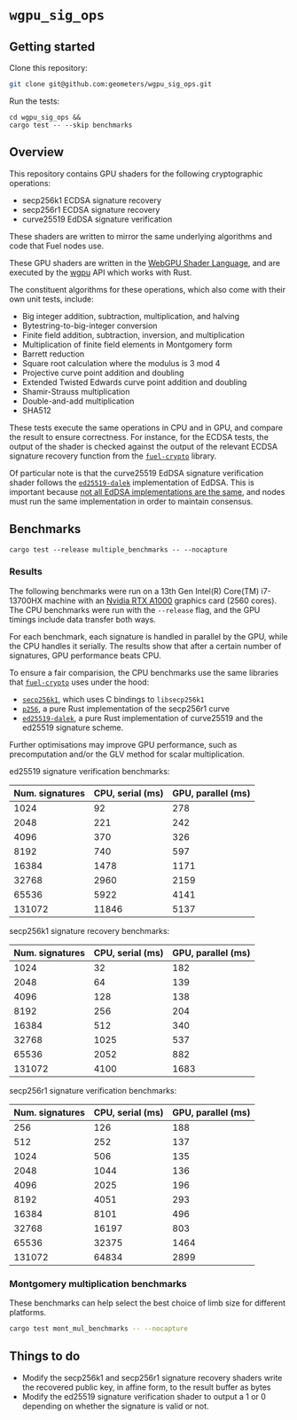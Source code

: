 # `wgpu_sig_ops`

## Getting started

Clone this repository:

```bash
git clone git@github.com:geometers/wgpu_sig_ops.git
```

Run the tests:

```
cd wgpu_sig_ops &&
cargo test -- --skip benchmarks
```

## Overview

This repository contains GPU shaders for the following cryptographic operations:

- secp256k1 ECDSA signature recovery
- secp256r1 ECDSA signature recovery
- curve25519 EdDSA signature verification

These shaders are written to mirror the same underlying algorithms and code that Fuel nodes use.

These GPU shaders are written in the [WebGPU Shader
Language](https://www.w3.org/TR/WGSL/), and are executed by the
[wgpu](https://github.com/gfx-rs/wgpu) API which works with Rust.

The constituent algorithms for these operations, which also come with their own
unit tests, include:

- Big integer addition, subtraction, multiplication, and halving
- Bytestring-to-big-integer conversion
- Finite field addition, subtraction, inversion, and multiplication
- Multiplication of finite field elements in Montgomery form
- Barrett reduction
- Square root calculation where the modulus is 3 mod 4
- Projective curve point addition and doubling
- Extended Twisted Edwards curve point addition and doubling
- Shamir-Strauss multiplication
- Double-and-add multiplication
- SHA512

These tests execute the same operations in CPU and in GPU, and compare the
result to ensure correctness. For instance, for the ECDSA tests, the output of
the shader is checked against the output of the relevant ECDSA signature
recovery function from the
[`fuel-crypto`](https://crates.io/crates/fuel-crypto) library.

Of particular note is that the curve25519 EdDSA signature verification shader follows the
[`ed25519-dalek`](https://crates.io/crates/ed25519-dalek) implementation of
EdDSA. This is important because [not all EdDSA implementations are the
same](https://hdevalence.ca/blog/2020-10-04-its-25519am), and nodes must run
the same implementation in order to maintain consensus.

## Benchmarks

```
cargo test --release multiple_benchmarks -- --nocapture
```

### Results

The following benchmarks were run on a 13th Gen Intel(R) Core(TM) i7-13700HX
machine with an [Nvidia RTX
A1000](https://www.notebookcheck.net/NVIDIA-RTX-A1000-Laptop-GPU-GPU-Benchmarks-and-Specs.615862.0.html)
graphics card (2560 cores). The CPU benchmarks were run with the `--release`
flag, and the GPU timings include data transfer both ways.

For each benchmark, each signature is handled in parallel by the GPU, while the
CPU handles it serially. The results show that after a certain number of
signatures, GPU performance beats CPU.

To ensure a fair comparision, the CPU benchmarks use the same libraries that
[`fuel-crypto`](https://crates.io/crates/fuel-crypto) uses under the hood:

- [`secp256k1`](https://crates.io/crates/secp256k1), which uses C bindings to `libsecp256k1`
- [`p256`](https://crates.io/crates/p256), a pure Rust implementation of the secp256r1 curve
- [`ed25519-dalek`](https://crates.io/crates/ed25519-dalek), a pure Rust
  implementation of curve25519 and the ed25519 signature scheme.

Further optimisations may improve GPU performance, such as precomputation
and/or the GLV method for scalar multiplication.

ed25519 signature verification benchmarks: 

| Num. signatures    | CPU, serial (ms)   | GPU, parallel (ms) |
| ------------------ | ------------------ | ------------------ |
| 1024               | 92                 | 278                |
| 2048               | 221                | 242                |
| 4096               | 370                | 326                |
| 8192               | 740                | 597                |
| 16384              | 1478               | 1171               |
| 32768              | 2960               | 2159               |
| 65536              | 5922               | 4141               |
| 131072             | 11846              | 5137               |

secp256k1 signature recovery benchmarks: 

| Num. signatures    | CPU, serial (ms)   | GPU, parallel (ms) |
| ------------------ | ------------------ | ------------------ |
| 1024               | 32                 | 182                |
| 2048               | 64                 | 139                |
| 4096               | 128                | 138                |
| 8192               | 256                | 204                |
| 16384              | 512                | 340                |
| 32768              | 1025               | 537                |
| 65536              | 2052               | 882                |
| 131072             | 4100               | 1683               |

secp256r1 signature verification benchmarks: 

| Num. signatures    | CPU, serial (ms)   | GPU, parallel (ms) |
| ------------------ | ------------------ | ------------------ |
| 256                | 126                | 188                |
| 512                | 252                | 137                |
| 1024               | 506                | 135                |
| 2048               | 1044               | 136                |
| 4096               | 2025               | 196                |
| 8192               | 4051               | 293                |
| 16384              | 8101               | 496                |
| 32768              | 16197              | 803                |
| 65536              | 32375              | 1464               |
| 131072             | 64834              | 2899               |


### Montgomery multiplication benchmarks

These benchmarks can help select the best choice of limb size for different platforms.

```bash
cargo test mont_mul_benchmarks -- --nocapture
```

## Things to do

- Modify the secp256k1 and secp256r1 signature recovery shaders write the
  recovered public key, in affine form, to the result buffer as bytes
- Modify the ed25519 signature verification shader to output a 1 or 0 depending
  on whether the signature is valid or not.
